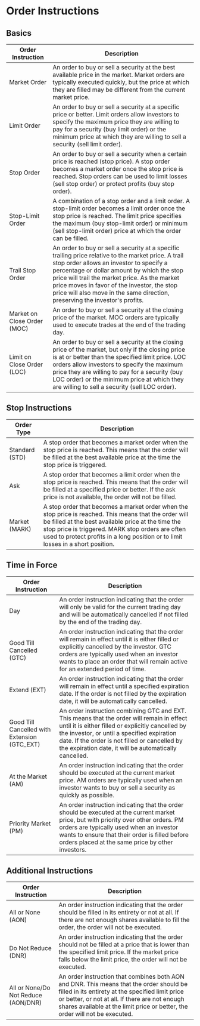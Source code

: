 # Order Instructions

## Basics

|Order Instruction|Description
|-|-
|Market Order|An order to buy or sell a security at the best available price in the market. Market orders are typically executed quickly, but the price at which they are filled may be different from the current market price.
|Limit Order|An order to buy or sell a security at a specific price or better. Limit orders allow investors to specify the maximum price they are willing to pay for a security (buy limit order) or the minimum price at which they are willing to sell a security (sell limit order).
|Stop Order|An order to buy or sell a security when a certain price is reached (stop price). A stop order becomes a market order once the stop price is reached. Stop orders can be used to limit losses (sell stop order) or protect profits (buy stop order).
|Stop-Limit Order|A combination of a stop order and a limit order. A stop-limit order becomes a limit order once the stop price is reached. The limit price specifies the maximum (buy stop-limit order) or minimum (sell stop-limit order) price at which the order can be filled.
|Trail Stop Order|An order to buy or sell a security at a specific trailing price relative to the market price. A trail stop order allows an investor to specify a percentage or dollar amount by which the stop price will trail the market price. As the market price moves in favor of the investor, the stop price will also move in the same direction, preserving the investor's profits.
|Market on Close Order (MOC)|An order to buy or sell a security at the closing price of the market. MOC orders are typically used to execute trades at the end of the trading day.
|Limit on Close Order (LOC)|An order to buy or sell a security at the closing price of the market, but only if the closing price is at or better than the specified limit price. LOC orders allow investors to specify the maximum price they are willing to pay for a security (buy LOC order) or the minimum price at which they are willing to sell a security (sell LOC order).

## Stop Instructions

|Order Type|Description
|-|-
|Standard (STD)|A stop order that becomes a market order when the stop price is reached. This means that the order will be filled at the best available price at the time the stop price is triggered.
|Ask|A stop order that becomes a limit order when the stop price is reached. This means that the order will be filled at a specified price or better. If the ask price is not available, the order will not be filled.
|Market (MARK)|A stop order that becomes a market order when the stop price is reached. This means that the order will be filled at the best available price at the time the stop price is triggered. MARK stop orders are often used to protect profits in a long position or to limit losses in a short position.

## Time in Force

|Order Instruction|Description
|-|-
|Day|An order instruction indicating that the order will only be valid for the current trading day and will be automatically cancelled if not filled by the end of the trading day.
|Good Till Cancelled (GTC)|An order instruction indicating that the order will remain in effect until it is either filled or explicitly cancelled by the investor. GTC orders are typically used when an investor wants to place an order that will remain active for an extended period of time.
|Extend (EXT)|An order instruction indicating that the order will remain in effect until a specified expiration date. If the order is not filled by the expiration date, it will be automatically cancelled.
|Good Till Cancelled with Extension (GTC_EXT)|An order instruction combining GTC and EXT. This means that the order will remain in effect until it is either filled or explicitly cancelled by the investor, or until a specified expiration date. If the order is not filled or cancelled by the expiration date, it will be automatically cancelled.
|At the Market (AM)|An order instruction indicating that the order should be executed at the current market price. AM orders are typically used when an investor wants to buy or sell a security as quickly as possible.
|Priority Market (PM)|An order instruction indicating that the order should be executed at the current market price, but with priority over other orders. PM orders are typically used when an investor wants to ensure that their order is filled before orders placed at the same price by other investors.

## Additional Instructions

|Order Instruction|Description
|-|-
|All or None (AON)|An order instruction indicating that the order should be filled in its entirety or not at all. If there are not enough shares available to fill the order, the order will not be executed.
|Do Not Reduce (DNR)|An order instruction indicating that the order should not be filled at a price that is lower than the specified limit price. If the market price falls below the limit price, the order will not be executed.
|All or None/Do Not Reduce (AON/DNR)|An order instruction that combines both AON and DNR. This means that the order should be filled in its entirety at the specified limit price or better, or not at all. If there are not enough shares available at the limit price or better, the order will not be executed.
